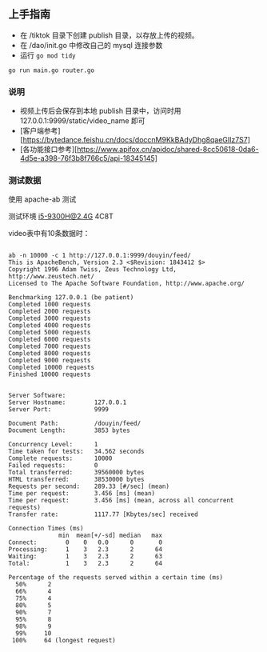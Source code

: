 ## 上手指南

- 在 /tiktok 目录下创建 publish 目录，以存放上传的视频。
- 在 /dao/init.go 中修改自己的 mysql 连接参数
- 运行 `go mod tidy`

```shell
go run main.go router.go
```

### 说明

* 视频上传后会保存到本地 publish 目录中，访问时用 127.0.0.1:9999/static/video_name 即可
* [客户端参考][https://bytedance.feishu.cn/docs/doccnM9KkBAdyDhg8qaeGlIz7S7]
* [各功能接口参考][https://www.apifox.cn/apidoc/shared-8cc50618-0da6-4d5e-a398-76f3b8f766c5/api-18345145]

### 测试数据

使用 apache-ab 测试 

测试环境 i5-9300H@2.4G 4C8T

video表中有10条数据时：

```

ab -n 10000 -c 1 http://127.0.0.1:9999/douyin/feed/
This is ApacheBench, Version 2.3 <$Revision: 1843412 $>
Copyright 1996 Adam Twiss, Zeus Technology Ltd, http://www.zeustech.net/
Licensed to The Apache Software Foundation, http://www.apache.org/

Benchmarking 127.0.0.1 (be patient)
Completed 1000 requests
Completed 2000 requests
Completed 3000 requests
Completed 4000 requests
Completed 5000 requests
Completed 6000 requests
Completed 7000 requests
Completed 8000 requests
Completed 9000 requests
Completed 10000 requests
Finished 10000 requests


Server Software:        
Server Hostname:        127.0.0.1
Server Port:            9999

Document Path:          /douyin/feed/
Document Length:        3853 bytes

Concurrency Level:      1
Time taken for tests:   34.562 seconds
Complete requests:      10000
Failed requests:        0
Total transferred:      39560000 bytes
HTML transferred:       38530000 bytes
Requests per second:    289.33 [#/sec] (mean)
Time per request:       3.456 [ms] (mean)
Time per request:       3.456 [ms] (mean, across all concurrent requests)
Transfer rate:          1117.77 [Kbytes/sec] received

Connection Times (ms)
              min  mean[+/-sd] median   max
Connect:        0    0   0.0      0       0
Processing:     1    3   2.3      2      64
Waiting:        1    3   2.3      2      63
Total:          1    3   2.3      2      64

Percentage of the requests served within a certain time (ms)
  50%      2
  66%      4
  75%      4
  80%      5
  90%      7
  95%      8
  98%      9
  99%     10
 100%     64 (longest request)

```

